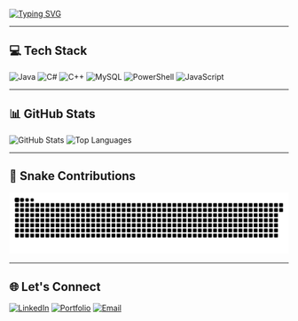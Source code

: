 
<!-- Animated Typing -->
[![Typing SVG](https://readme-typing-svg.demolab.com?font=Fira+Code&size=28&pause=1000&color=9C6ADE&center=true&vCenter=true&width=700&lines=Hi!+I'm+Thabiso;Systems+Programmer;Security+Analyst;Building+Secure+and+Efficient+Systems)](https://git.io/typing-svg)

---

## 💻 Tech Stack
![Java](https://img.shields.io/badge/Java-9C6ADE?style=for-the-badge&logo=openjdk&logoColor=white)
![C#](https://img.shields.io/badge/C%23-6B4E9B?style=for-the-badge&logo=c-sharp&logoColor=white)
![C++](https://img.shields.io/badge/C++-5E4B8B?style=for-the-badge&logo=c%2B%2B&logoColor=white)
![MySQL](https://img.shields.io/badge/MySQL-4B4B4B?style=for-the-badge&logo=mysql&logoColor=white)
![PowerShell](https://img.shields.io/badge/PowerShell-4B4B4B?style=for-the-badge&logo=powershell&logoColor=white)
![JavaScript](https://img.shields.io/badge/JavaScript-4B4B4B?style=for-the-badge&logo=javascript&logoColor=white)

---

## 📊 GitHub Stats
![GitHub Stats](https://github-readme-stats.vercel.app/api?username=ThabisoM7&show_icons=true&theme=transparent&title_color=9C6ADE&icon_color=9C6ADE&text_color=9C9C9C)
![Top Languages](https://github-readme-stats.vercel.app/api/top-langs/?username=ThabisoM7&layout=compact&theme=transparent&title_color=9C6ADE&text_color=9C9C9C)

---

## 🐍 Snake Contributions
![Snake animation](https://github.com/ThabisoM7/ThabisoM7/blob/output/github-contribution-grid-snake.svg)

---

## 🌐 Let's Connect
[![LinkedIn](https://img.shields.io/badge/LinkedIn-9C6ADE?style=for-the-badge&logo=linkedin&logoColor=white)](https://linkedin.com/in/YOUR-LINK)
[![Portfolio](https://img.shields.io/badge/Portfolio-6B4E9B?style=for-the-badge&logo=About.me&logoColor=white)](https://your-portfolio-link.com)
[![Email](https://img.shields.io/badge/Email-5E4B8B?style=for-the-badge&logo=gmail&logoColor=white)](mailto:your@email.com)
